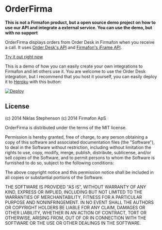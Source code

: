 OrderFirma
==========

<b>This is not a Firmafon product, but a open source demo project on how to use our API and integrate a external service. You can use the demo, but with no support</b>

OrderFirma displays orders from Order Desk in Firmafon when you receive a call. It uses [Order Desk's API](http://kb.orderdesk.me/introduction-to-the-api/) and [Firmafon's iFrame API](https://dev.firmafon.dk/iframe/).

[Try it out right now](https://orderfirma.herokuapp.com/)

This is a demo of how you can easily create your own integrations to Firmafon and let others use it. You are welcome to use the Order Desk integration, but I recommend that you host it yourself, you can easily deploy it to [Heroku](https://www.heroku.com/) with this button:

[![Deploy](https://www.herokucdn.com/deploy/button.png)](https://heroku.com/deploy?template=https://github.com/stephenson/orderfirma)


## License

(c) 2014 Niklas Stephenson
(c) 2014 Firmafon ApS

OrderFirma is distributed under the terms of the MIT license.

Permission is hereby granted, free of charge, to any person
obtaining a copy of this software and associated documentation
files (the "Software"), to deal in the Software without
restriction, including without limitation the rights to use,
copy, modify, merge, publish, distribute, sublicense, and/or sell
copies of the Software, and to permit persons to whom the
Software is furnished to do so, subject to the following
conditions:

The above copyright notice and this permission notice shall be
included in all copies or substantial portions of the Software.

THE SOFTWARE IS PROVIDED "AS IS", WITHOUT WARRANTY OF ANY KIND,
EXPRESS OR IMPLIED, INCLUDING BUT NOT LIMITED TO THE WARRANTIES
OF MERCHANTABILITY, FITNESS FOR A PARTICULAR PURPOSE AND
NONINFRINGEMENT. IN NO EVENT SHALL THE AUTHORS OR COPYRIGHT
HOLDERS BE LIABLE FOR ANY CLAIM, DAMAGES OR OTHER LIABILITY,
WHETHER IN AN ACTION OF CONTRACT, TORT OR OTHERWISE, ARISING
FROM, OUT OF OR IN CONNECTION WITH THE SOFTWARE OR THE USE OR
OTHER DEALINGS IN THE SOFTWARE.
